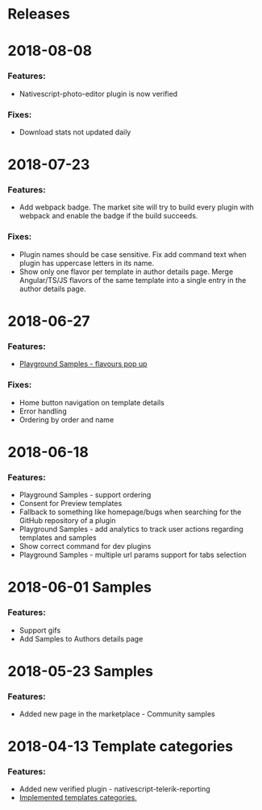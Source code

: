 # Releases

# 2018-08-08 

  ### Features:
  - Nativescript-photo-editor plugin is now verified
  
  ### Fixes:
  - Download stats not updated daily

# 2018-07-23 

  ### Features:
  - Add webpack badge. The market site will try to build every plugin with webpack and enable the badge if the build succeeds.
  
  ### Fixes:
  - Plugin names should be case sensitive. Fix add command text when plugin has uppercase letters in its name.
  - Show only one flavor per template in author details page. Merge Angular/TS/JS flavors of the same template into a single
  entry in the author details page.


# 2018-06-27 

  ### Features:
  -  [Playground Samples - flavours pop up](https://github.com/NativeScript/marketplace-feedback/issues/132)
 
  ### Fixes:
  - Home button navigation on template details
  - Error handling
  - Ordering by order and name

# 2018-06-18 

  ### Features:
 -  Playground Samples - support ordering
 -  Consent for Preview templates
 -  Fallback to something like homepage/bugs when searching for the GitHub repository of a plugin
 -  Playground Samples - add analytics to track user actions regarding templates and samples
 -  Show correct command for dev plugins
 -  Playground Samples - multiple url params support for tabs selection

# 2018-06-01 Samples

  ### Features:
 -  Support gifs
 -  Add Samples to Authors details page 

# 2018-05-23 Samples

  ### Features:
 -  Added new page in the marketplace - Community samples



# 2018-04-13 Template categories

  ### Features:
 -  Added new verified plugin - nativescript-telerik-reporting 
 - [Implemented templates categories.](https://github.com/NativeScript/marketplace-feedback/issues/107)

